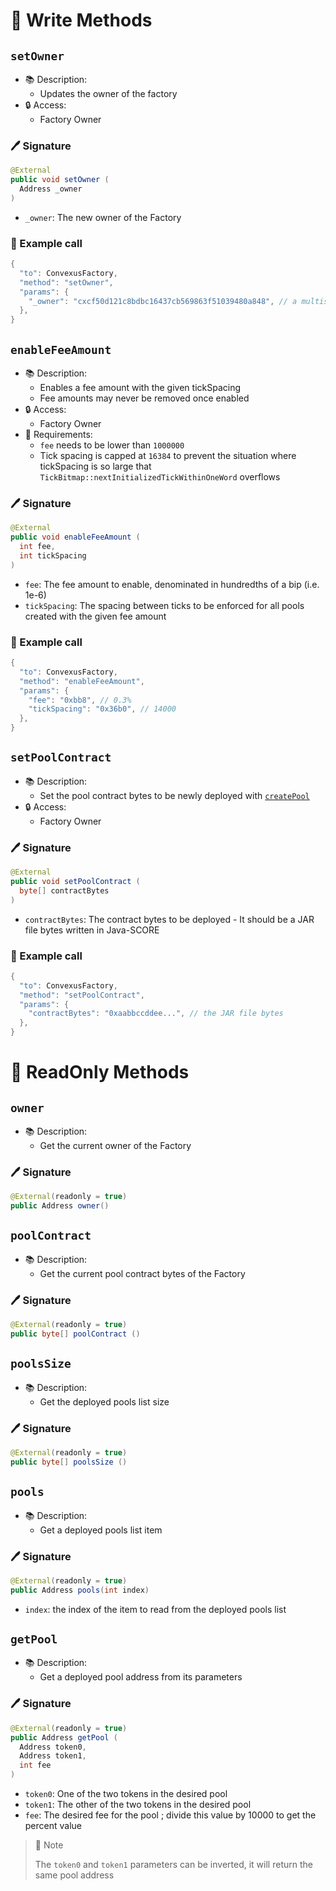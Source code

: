 # 📜 Write Methods

## `setOwner`

- 📚 Description: 
  - Updates the owner of the factory
- 🔒 Access: 
  - Factory Owner

### 🖊️ Signature

```java
@External
public void setOwner (
  Address _owner
)
```

- `_owner`: The new owner of the Factory

### 🧪 Example call

```java
{
  "to": ConvexusFactory,
  "method": "setOwner",
  "params": {
    "_owner": "cxcf50d121c8bdbc16437cb569863f51039480a848", // a multisig contract
  },
}
```

## `enableFeeAmount`

- 📚 Description: 
  - Enables a fee amount with the given tickSpacing
  - Fee amounts may never be removed once enabled
- 🔒 Access: 
  - Factory Owner
- 🚩 Requirements:
  - `fee` needs to be lower than `1000000`
  - Tick spacing is capped at `16384` to prevent the situation where tickSpacing is so large that `TickBitmap::nextInitializedTickWithinOneWord` overflows

### 🖊️ Signature

```java
@External
public void enableFeeAmount (
  int fee, 
  int tickSpacing
)
```

- `fee`: The fee amount to enable, denominated in hundredths of a bip (i.e. 1e-6)
- `tickSpacing`: The spacing between ticks to be enforced for all pools created with the given fee amount

### 🧪 Example call

```java
{
  "to": ConvexusFactory,
  "method": "enableFeeAmount",
  "params": {
    "fee": "0xbb8", // 0.3%
    "tickSpacing": "0x36b0", // 14000
  },
}
```

## `setPoolContract`

- 📚 Description: 
  - Set the pool contract bytes to be newly deployed with [`createPool`](create-pool.md#createpool)
- 🔒 Access: 
  - Factory Owner

### 🖊️ Signature

```java
@External
public void setPoolContract (
  byte[] contractBytes
)
```

- `contractBytes`: The contract bytes to be deployed - It should be a JAR file bytes written in Java-SCORE

### 🧪 Example call

```java
{
  "to": ConvexusFactory,
  "method": "setPoolContract",
  "params": {
    "contractBytes": "0xaabbccddee...", // the JAR file bytes
  },
}
```

# 👀 ReadOnly Methods

## `owner`

- 📚 Description:
  - Get the current owner of the Factory

### 🖊️ Signature

```java
@External(readonly = true)
public Address owner()
```

## `poolContract`

- 📚 Description:
  - Get the current pool contract bytes of the Factory

### 🖊️ Signature

```java
@External(readonly = true)
public byte[] poolContract ()
```

## `poolsSize`

- 📚 Description:
  - Get the deployed pools list size

### 🖊️ Signature

```java
@External(readonly = true)
public byte[] poolsSize ()
```

## `pools`

- 📚 Description:
  - Get a deployed pools list item

### 🖊️ Signature

```java
@External(readonly = true)
public Address pools(int index)
```

- `index`: the index of the item to read from the deployed pools list


## `getPool`

- 📚 Description:
  - Get a deployed pool address from its parameters

### 🖊️ Signature

```java
@External(readonly = true)
public Address getPool (
  Address token0, 
  Address token1, 
  int fee
)
```

- `token0`: One of the two tokens in the desired pool
- `token1`: The other of the two tokens in the desired pool
- `fee`: The desired fee for the pool ; divide this value by 10000 to get the percent value


> 📝 Note
> 
> The `token0` and `token1` parameters can be inverted, it will return the same pool address
